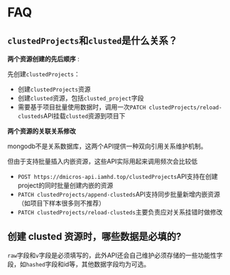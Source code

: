 # FAQ

## `clustedProjects`和`clusted`是什么关系？

**两个资源创建的先后顺序** :

先创建`clustedProjects`：

* 创建`clustedProjects`资源
* 创建`clusted`资源，包括`clusted_project`字段
* 需要基于项目批量使用数据时，调用一次`PATCH clustedProjects/reload-clusteds`API挂载`clusted`资源到项目下

**两个资源的关联关系修改**

mongodb不是关系数据库，这两个API提供一种双向引用关系维护机制。

但由于支持批量插入内嵌资源，这些API实际用起来调用频次会比较低

* `POST https://dmicros-api.iamhd.top/clustedProjects`API支持在创建project的同时批量创建内嵌的资源
* `PATCH clustedProjects/append-clusteds`API支持同步批量新增内嵌资源（如项目下样本很多则不推荐）
* `PATCH clustedProjects/reload-clusteds`主要负责应对关系挂错时做修改

## 创建 clusted 资源时，哪些数据是必填的?

`raw`字段和`v`字段是必须填写的，此外API还会自己维护必须存储的一些功能性字段，如`hashed`字段和id等，其他数据字段均为可选。
